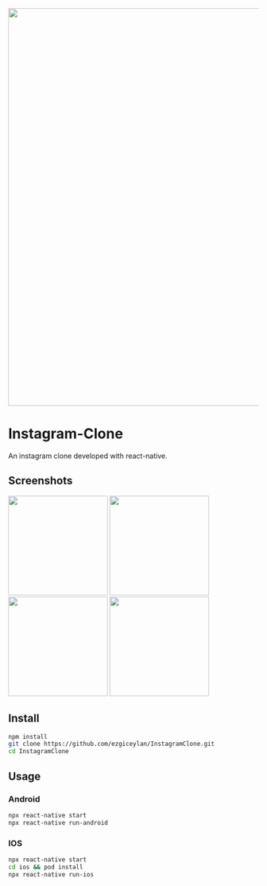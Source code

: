 

<img src="https://i.pinimg.com/originals/97/4e/fa/974efa9d940187be60a70c2359dcd6d0.webp"  width="800"/>

# Instagram-Clone


An instagram clone developed with react-native.

## Screenshots

<p float="left">
  <img src="https://github.com/ezgiceylan/InstagramClone/blob/main/assets/screenshot/Login.png?raw=true" width="200" />
  <img src="https://github.com/ezgiceylan/InstagramClone/blob/main/assets/screenshot/Account.png?raw=true" width="200" /> 
  <img src="https://github.com/ezgiceylan/InstagramClone/blob/main/assets/screenshot/Home.png?raw=true" width="200" />
  <img src="https://github.com/ezgiceylan/InstagramClone/blob/main/assets/screenshot/Reels.png?raw=true" width="200" />
</p>
 
 <p float="left">
   
 </p>

## Install

```bash
npm install
git clone https://github.com/ezgiceylan/InstagramClone.git
cd InstagramClone

```
## Usage

### Android
```bash
npx react-native start
npx react-native run-android
```
### IOS
```bash
npx react-native start
cd ios && pod install
npx react-native run-ios
``` 
